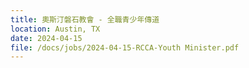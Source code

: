 ```yaml
---
title: 奧斯汀磐石教會 - 全職青少年傳道
location: Austin, TX
date: 2024-04-15        
file: /docs/jobs/2024-04-15-RCCA-Youth Minister.pdf
---
```

